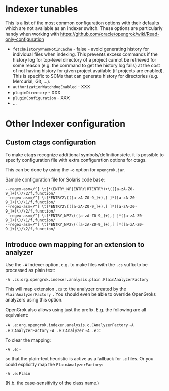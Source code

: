 # Indexer tunables

This is a list of the most common configuration options with their defaults which are not available as an indexer switch. These options are particularly handy when working with https://github.com/oracle/opengrok/wiki/Read-only-configuration

 - `fetchHistoryWhenNotInCache` - false - avoid generating history for individual files when indexing. This prevents excess commands if the history log for top-level directory of a project cannot be retrieved for some reason (e.g. the command to get the history log fails) at the cost of not having history for given project available (if projects are enabled). This is specific to SCMs that can generate history for directories (e.g. Mercurial, Git, ...).
 - `authorizationWatchdogEnabled` - XXX
 - `pluginDirectory` - XXX
 - `pluginConfiguration` - XXX
 - ...

# Other Indexer configuration

## Custom ctags configuration

To make ctags recognize additional symbols/definitions/etc. it is possible to
specify configuration file with extra configuration options for ctags.

This can be done by using the `-o` option for `opengrok.jar`.

Sample configuration file for Solaris code base:

```
--regex-asm=/^[ \t]*(ENTRY_NP|ENTRY|RTENTRY)+\(([a-zA-Z0-9_]+)\)/\2/f,function/
--regex-asm=/^[ \t]*ENTRY2\(([a-zA-Z0-9_]+),[ ]*([a-zA-Z0-9_]+)\)/\1/f,function/
--regex-asm=/^[ \t]*ENTRY2\(([a-zA-Z0-9_]+),[ ]*([a-zA-Z0-9_]+)\)/\2/f,function/
--regex-asm=/^[ \t]*ENTRY_NP2\(([a-zA-Z0-9_]+),[ ]*([a-zA-Z0-9_]+)\)/\1/f,function/
--regex-asm=/^[ \t]*ENTRY_NP2\(([a-zA-Z0-9_]+),[ ]*([a-zA-Z0-9_]+)\)/\2/f,function/
```

## Introduce own mapping for an extension to analyzer

Use the `-A` Indexer option, e.g. to make files with the `.cs` suffix to be processed as plain text:

```
-A .cs:org.opengrok.indexer.analysis.plain.PlainAnalyzerFactory
```

This will map extension `.cs` to the analyzer created by the `PlainAnalyzerFactory `. You should even be able to override OpenGroks analyzers using this option.

OpenGrok also allows using just the prefix. E.g. the following are all equivalent:

`-A .e:org.opengrok.indexer.analysis.c.CAnalyzerFactory`
`-A .e:CAnalyzerFactory`
`-A .e:CAnalyzer`
`-A .e:C`

To clear the mapping:

`-A .e:-`

so that the plain-text heuristic is active as a fallback for `.e` files. Or you could explicitly map the `PlainAnalyzerFactory`:

`-A .e:Plain`

(N.b. the case-sensitivity of the class name.)
